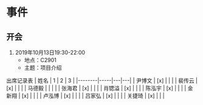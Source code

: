 # 事件 

## 开会

1. 2019年10月13日19:30-22:00
   + 地点：C2901
   + 主题：项目介绍

出席记录表
| 姓名   | 1   | 2 | 3 |
|--------|-----|---|---|
| 尹博文 | [x] |   |   |
| 裴传云 | [x] |   |   |
| 马德毅 |     |   |   |
| 张海君 | [x] |   |   |
| 肖锶溢 | [x] |   |   |
| 陈泓宇 | [x] |   |   |
| 金新翔 | [x] |   |   |
| 卢泓博 | [x] |   |   |
| 吕家弘 | [x] |   |   |
| 关捷琦 | [x] |   |   |
